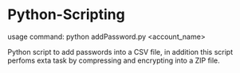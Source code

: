 # Python-Scripting

usage command: python addPassword.py <account_name> <password>

Python script to add passwords into a CSV file, in addition this script perfoms exta task by compressing and encrypting into a ZIP file. 

